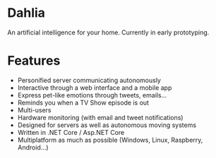 # Dahlia
An artificial intelligence for your home. Currently in early prototyping.

# Features
- Personified server communicating autonomously
- Interactive through a web interface and a mobile app
- Express pet-like emotions through tweets, emails...
- Reminds you when a TV Show episode is out
- Multi-users
- Hardware monitoring (with email and tweet notifications)
- Designed for servers as well as autonomous moving systems
- Written in .NET Core / Asp.NET Core
- Multiplatform as much as possible (Windows, Linux, Raspberry, Android...)